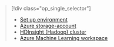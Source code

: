 > [!div class="op_single_selector"]
> * [Set up environment](../articles/machine-learning/studio/environment-setup.md)
> * [Azure storage-account](../articles/storage/common/storage-create-storage-account.md)
> * [HDInsight (Hadoop) cluster](../articles/machine-learning/studio/customize-hadoop-cluster.md)
> * [Azure Machine Learning workspace](../articles/machine-learning/studio/create-workspace.md)
> 
> 

